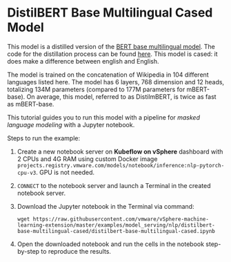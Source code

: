 # DistilBERT Base Multilingual Cased Model

This model is a distilled version of the [BERT base multilingual model](https://huggingface.co/bert-base-multilingual-cased). The code for the distillation process can be found [here](https://github.com/huggingface/transformers/tree/main/examples/research_projects/distillation). This model is cased: it does make a difference between english and English.

The model is trained on the concatenation of Wikipedia in 104 different languages listed here. The model has 6 layers, 768 dimension and 12 heads, totalizing 134M parameters (compared to 177M parameters for mBERT-base). On average, this model, referred to as DistilmBERT, is twice as fast as mBERT-base.

This tutorial guides you to run this model with a pipeline for *masked language modeling* with a Jupyter notebook.

Steps to run the example:

1. Create a new notebook server on **Kubeflow on vSphere** dashboard with 2 CPUs and 4G RAM using custom Docker image `projects.registry.vmware.com/models/notebook/inference:nlp-pytorch-cpu-v3`. GPU is not needed. 

2. `CONNECT` to the notebook server and launch a Terminal in the created notebook server.

3. Download the Jupyter notebook in the Terminal via command: 

   ```shell
   wget https://raw.githubusercontent.com/vmware/vSphere-machine-learning-extension/master/examples/model_serving/nlp/distilbert-base-multilingual-cased/distilbert-base-multilingual-cased.ipynb
   ```

4. Open the downloaded notebook and run the cells in the notebook step-by-step to reproduce the results.
